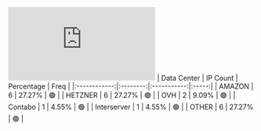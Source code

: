 ![Diagramm](https://github.com/obajay/StateSync-snapshots/blob/main/Projects/Medibloc/1/README.md)
| Data Center | IP Count | Percentage | Freq |
|:------------:|:--------:|:-----------:|:-----:|
| AMAZON | 6 | 27.27% | 🟢 |
| HETZNER | 6 | 27.27% | 🟢 |
| OVH | 2 | 9.09% | 🟢 |
| Contabo | 1 | 4.55% | 🟢 |
| Interserver | 1 | 4.55% | 🟢 |
| OTHER | 6 | 27.27% | 🟢 |